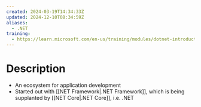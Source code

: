 ```yaml
---
created: 2024-03-19T14:34:33Z
updated: 2024-12-10T08:34:59Z
aliases:
  - .NET
training:
  - https://learn.microsoft.com/en-us/training/modules/dotnet-introduction/
---
```

# Description
- An ecosystem for application development
- Started out with [[NET Framework|.NET Framework]], which is being supplanted by [[NET Core|.NET Core]], i.e. .NET